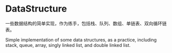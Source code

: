 # DataStructure

一些数据结构的简单实现，作为练手，包括栈、队列、数组、单链表、双向循环链表。

Simple implementation of some data structures, as a practice, including stack, queue, array, singly linked list, and double linked list.
